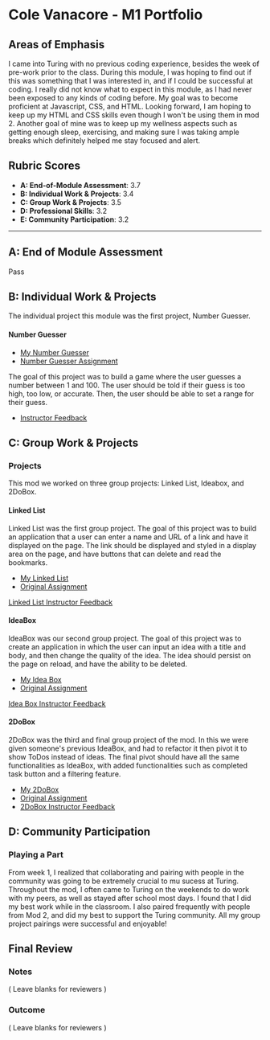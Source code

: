 # Cole Vanacore - M1 Portfolio

## Areas of Emphasis

I came into Turing with no previous coding experience, besides the week of pre-work prior to the class. During this module, I was hoping to find out if this was something that I was interested in, and if I could be successful at coding. I really did not know what to expect in this module, as I had never been exposed to any kinds of coding before. My goal was to become proficient at Javascript, CSS, and HTML. Looking forward, I am hoping to keep up my HTML and CSS skills even though I won't be using them in mod 2. Another goal of mine was to keep up my wellness aspects such as getting enough sleep, exercising, and making sure I was taking ample breaks which definitely helped me stay focused and alert.

## Rubric Scores

* **A: End-of-Module Assessment**: 3.7
* **B: Individual Work & Projects**: 3.4
* **C: Group Work & Projects**: 3.5
* **D: Professional Skills**: 3.2
* **E: Community Participation**: 3.2

-----------------------

## A: End of Module Assessment

Pass


## B: Individual Work & Projects

The individual project this module was the first project, Number Guesser.

#### Number Guesser

* [My Number Guesser](https://github.com/colev1/number-guesser)
* [Number Guesser Assignment](http://frontend.turing.io/projects/number-guesser.html)

 The goal of this project was to build a game where the user guesses a number between 1 and 100. The user should be told if their guess is too high, too low, or accurate. Then, the user should be able to set a range for their guess.

* [Instructor Feedback](https://github.com/turingschool/front-end-submissions-public/blob/master/1808/mod-1/number-guesser/cole-vanacore.md)

## C: Group Work & Projects

### Projects

This mod we worked on three group projects: Linked List, Ideabox, and 2DoBox.

#### Linked List

 Linked List was the first group project. The goal of this project was to build an application that a user can enter a name and URL of a link and have it displayed on the page. The link should be displayed and styled in a display area on the page, and have buttons that can delete and read the bookmarks.

* [My Linked List](https://github.com/ellytea/linkedList)
* [Original Assignment](http://frontend.turing.io/projects/linked-list.html)


[Linked List Instructor Feedback](https://github.com/turingschool/front-end-submissions-public/blob/master/1808/mod-1/linked-list/cole-elly.md)


#### IdeaBox
 IdeaBox was our second group project. The goal of this project was to create an application in which the user can input an idea with a title and body, and then change the quality of the idea. The idea should persist on the page on reload, and have the ability to be deleted.


* [My Idea Box](https://github.com/colev1/ideabox)
* [Original Assignment](http://frontend.turing.io/projects/ideabox.html)

[Idea Box Instructor Feedback](https://github.com/turingschool/front-end-submissions-public/blob/master/1808/mod-1/idea-box/cole-ashley.md)


#### 2DoBox 

 2DoBox was the third and final group project of the mod. In this we were given someone's previous IdeaBox, and had to refactor it then pivot it to show ToDos instead of ideas. The final pivot should have all the same functionalities as IdeaBox, with added functionalities such as completed task button and a filtering feature.

* [My 2DoBox](https://github.com/colev1/2DoBox-Pivot)
* [Original Assignment](http://frontend.turing.io/projects/2DoBox-Pivot-Mod1.html)
* [2DoBox Instructor Feedback](https://github.com/turingschool/front-end-submissions-public/blob/master/1808/mod-1/to-do-box/cole-paul.md)

## D: Community Participation

### Playing a Part

From week 1, I realized that collaborating and pairing with people in the community was going to be extremely crucial to mu sucess at Turing. Throughout the mod, I often came to Turing on the weekends to do work with my peers, as well as stayed after school most days. I found that I did my best work while in the classroom. I also paired frequently with people from Mod 2, and did my best to support the Turing community. All my group project pairings were successful and enjoyable!

## Final Review

### Notes

( Leave blanks for reviewers )

### Outcome

( Leave blanks for reviewers )
